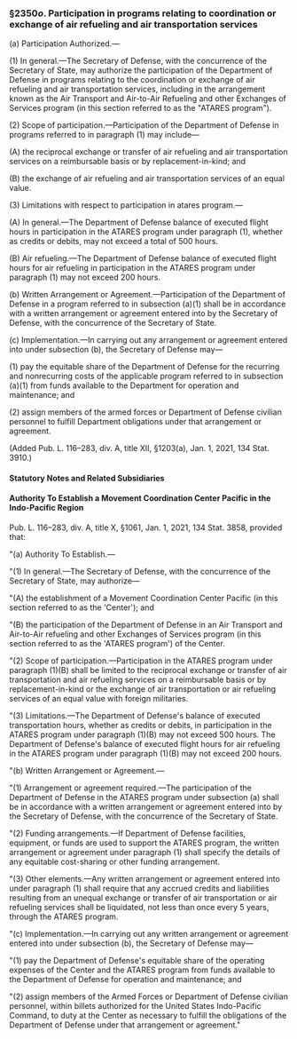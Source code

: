 ### §2350*o*. Participation in programs relating to coordination or exchange of air refueling and air transportation services ###

(a) Participation Authorized.—

(1) In general.—The Secretary of Defense, with the concurrence of the Secretary of State, may authorize the participation of the Department of Defense in programs relating to the coordination or exchange of air refueling and air transportation services, including in the arrangement known as the Air Transport and Air-to-Air Refueling and other Exchanges of Services program (in this section referred to as the "ATARES program").

(2) Scope of participation.—Participation of the Department of Defense in programs referred to in paragraph (1) may include—

(A) the reciprocal exchange or transfer of air refueling and air transportation services on a reimbursable basis or by replacement-in-kind; and

(B) the exchange of air refueling and air transportation services of an equal value.

(3) Limitations with respect to participation in atares program.—

(A) In general.—The Department of Defense balance of executed flight hours in participation in the ATARES program under paragraph (1), whether as credits or debits, may not exceed a total of 500 hours.

(B) Air refueling.—The Department of Defense balance of executed flight hours for air refueling in participation in the ATARES program under paragraph (1) may not exceed 200 hours.

(b) Written Arrangement or Agreement.—Participation of the Department of Defense in a program referred to in subsection (a)(1) shall be in accordance with a written arrangement or agreement entered into by the Secretary of Defense, with the concurrence of the Secretary of State.

(c) Implementation.—In carrying out any arrangement or agreement entered into under subsection (b), the Secretary of Defense may—

(1) pay the equitable share of the Department of Defense for the recurring and nonrecurring costs of the applicable program referred to in subsection (a)(1) from funds available to the Department for operation and maintenance; and

(2) assign members of the armed forces or Department of Defense civilian personnel to fulfill Department obligations under that arrangement or agreement.

(Added Pub. L. 116–283, div. A, title XII, §1203(a), Jan. 1, 2021, 134 Stat. 3910.)

#### **Statutory Notes and Related Subsidiaries** ####

#### Authority To Establish a Movement Coordination Center Pacific in the Indo-Pacific Region ####

Pub. L. 116–283, div. A, title X, §1061, Jan. 1, 2021, 134 Stat. 3858, provided that:

"(a) Authority To Establish.—

"(1) In general.—The Secretary of Defense, with the concurrence of the Secretary of State, may authorize—

"(A) the establishment of a Movement Coordination Center Pacific (in this section referred to as the 'Center'); and

"(B) the participation of the Department of Defense in an Air Transport and Air-to-Air refueling and other Exchanges of Services program (in this section referred to as the 'ATARES program') of the Center.

"(2) Scope of participation.—Participation in the ATARES program under paragraph (1)(B) shall be limited to the reciprocal exchange or transfer of air transportation and air refueling services on a reimbursable basis or by replacement-in-kind or the exchange of air transportation or air refueling services of an equal value with foreign militaries.

"(3) Limitations.—The Department of Defense's balance of executed transportation hours, whether as credits or debits, in participation in the ATARES program under paragraph (1)(B) may not exceed 500 hours. The Department of Defense's balance of executed flight hours for air refueling in the ATARES program under paragraph (1)(B) may not exceed 200 hours.

"(b) Written Arrangement or Agreement.—

"(1) Arrangement or agreement required.—The participation of the Department of Defense in the ATARES program under subsection (a) shall be in accordance with a written arrangement or agreement entered into by the Secretary of Defense, with the concurrence of the Secretary of State.

"(2) Funding arrangements.—If Department of Defense facilities, equipment, or funds are used to support the ATARES program, the written arrangement or agreement under paragraph (1) shall specify the details of any equitable cost-sharing or other funding arrangement.

"(3) Other elements.—Any written arrangement or agreement entered into under paragraph (1) shall require that any accrued credits and liabilities resulting from an unequal exchange or transfer of air transportation or air refueling services shall be liquidated, not less than once every 5 years, through the ATARES program.

"(c) Implementation.—In carrying out any written arrangement or agreement entered into under subsection (b), the Secretary of Defense may—

"(1) pay the Department of Defense's equitable share of the operating expenses of the Center and the ATARES program from funds available to the Department of Defense for operation and maintenance; and

"(2) assign members of the Armed Forces or Department of Defense civilian personnel, within billets authorized for the United States Indo-Pacific Command, to duty at the Center as necessary to fulfill the obligations of the Department of Defense under that arrangement or agreement."